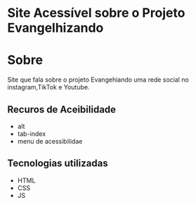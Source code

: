# Site Acessível sobre o Projeto Evangelhizando
# Sobre
Site que fala sobre o projeto Evangehiando uma rede social no instagram,TikTok e Youtube.
## Recuros de Aceibilidade
- alt
- tab-index
- menu de acessibilidae
## Tecnologias utilizadas
- HTML
- CSS
- JS
